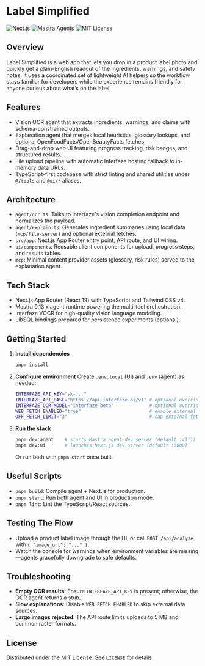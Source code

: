 # Label Simplified

![Next.js](https://img.shields.io/badge/Next.js-15-black?logo=nextdotjs)&nbsp;![Mastra Agents](https://img.shields.io/badge/Mastra-agents-6c47ff?logo=sparkles&logoColor=fff)&nbsp;![MIT License](https://img.shields.io/badge/license-MIT-green)

## Overview
Label Simplified is a web app that lets you drop in a product label photo and quickly get a plain-English readout of the ingredients, warnings, and safety notes. It uses a coordinated set of lightweight AI helpers so the workflow stays familiar for developers while the experience remains friendly for anyone curious about what’s on the label.

## Features
- Vision OCR agent that extracts ingredients, warnings, and claims with schema-constrained outputs.
- Explanation agent that merges local heuristics, glossary lookups, and optional OpenFoodFacts/OpenBeautyFacts fetches.
- Drag-and-drop web UI featuring progress tracking, risk badges, and structured results.
- File upload pipeline with automatic Interfaze hosting fallback to in-memory data URLs.
- TypeScript-first codebase with strict linting and shared utilities under `@/tools` and `@ui/*` aliases.

## Architecture
- `agent/ocr.ts`: Talks to Interfaze's vision completion endpoint and normalizes the payload.
- `agent/explain.ts`: Generates ingredient summaries using local data (`mcp/file-server`) and optional external fetches.
- `src/app`: Next.js App Router entry point, API route, and UI wiring.
- `ui/components`: Reusable client components for upload, progress steps, and results tables.
- `mcp`: Minimal content provider assets (glossary, risk rules) served to the explanation agent.

## Tech Stack
- Next.js App Router (React 19) with TypeScript and Tailwind CSS v4.
- Mastra 0.13.x agent runtime powering the multi-tool orchestration.
- Interfaze VOCR for high-quality vision language modeling.
- LibSQL bindings prepared for persistence experiments (optional).

## Getting Started
1. **Install dependencies**
   ```bash
   pnpm install
   ```
2. **Configure environment**
   Create `.env.local` (UI) and `.env` (agent) as needed:
   ```bash
   INTERFAZE_API_KEY="sk-..."
   INTERFAZE_API_BASE="https://api.interfaze.ai/v1" # optional override
   INTERFAZE_OCR_MODEL="interfaze-beta"             # optional override
   WEB_FETCH_ENABLED="true"                         # enable external lookups
   OFF_FETCH_LIMIT="3"                              # cap external fetches per run
   ```
3. **Run the stack**
   ```bash
   pnpm dev:agent    # starts Mastra agent dev server (default :4111)
   pnpm dev:ui       # launches Next.js dev server (default :3000)
   ```
   Or run both with `pnpm start` once built.

## Useful Scripts
- `pnpm build`: Compile agent + Next.js for production.
- `pnpm start`: Run both agent and UI in production mode.
- `pnpm lint`: Lint the TypeScript/React sources.

## Testing The Flow
- Upload a product label image through the UI, or call `POST /api/analyze` with `{ "image_url": "..." }`.
- Watch the console for warnings when environment variables are missing—agents gracefully downgrade to safe defaults.

## Troubleshooting
- **Empty OCR results**: Ensure `INTERFAZE_API_KEY` is present; otherwise, the OCR agent returns a stub.
- **Slow explanations**: Disable `WEB_FETCH_ENABLED` to skip external data sources.
- **Large images rejected**: The API route limits uploads to 5 MB and common raster formats.

## License
Distributed under the MIT License. See `LICENSE` for details.
